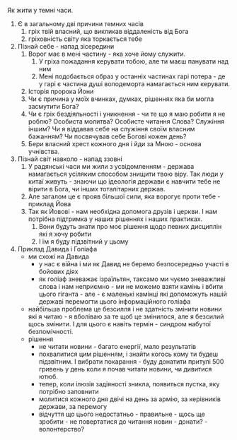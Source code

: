 Як жити у темні часи.

1. Є в загальному дві причини темних часів 
   1. гріх твій власний, що викликав віддаленість від Бога
   2. гріховність світу яка торкається тебе
2. Пізнай себе - напад зісередини
   1. Ворог має в мені частину - яка хоче йому служити. 
      1. У гріха пожадання керувати тобою, але ти маєш панувати над ним
      2. Мені подобається образ у останніх частинах гарі потера - де у гарі є частина душі володеморта намагається ним керувати. 
   2. Історія пророка Йони 
   3. Чи є причина у моїх вчинках, думках, рішеннях яка би могла засмутити Бога? 
   4. Чи є гріх бездіяльності і уникнення - чи те що я маю робити я не роблю? Особиста молитва? Особисте читання Слова? Служіння іншим? Чи я віддавав себе на служіння своїм власним бажанням? Чи посвячував себе Богові кожен день? 
   5. Бери власний хрест кожного дня і йди за Мною - основа учнівства.
3. Пізнай світ навколо - напад ззовні
   1. У радянські часи ми жили з усвідомленням - держава намагається усіляким способом знищити твою віру. Так люди у китаї живуть - знаючи що ідеологія держави є навчити тебе не вірити в Бога, чи інших тоталітарних держав.
   2. Але загалом це є прояв більшої сили, яка ворогує проти тебе - приклад Йова
   3. Так як Йовові - нам необхідна допомога друзів і церкви. І нам потрібна підтримка у наших рішеннях і наших практиках. 
      1. Вони будуть знати про моє рішення щодо певних дисциплін які я хочу робити
      2. І їм я буду підзвітний у цьому
4. Приклад Давида і Голіафа
   - ми схожі на Давида
       - у нас є війна і ми як Давид не беремо безпосередньо участі в бойових діях
       - як голіаф зневажає ізраїльтян, таксамо ми чуємо зневажливі слова і нам неприємно - ми не можемо взяти камінь і вбити цього гіганта - але - є маленькі камінці які допоможуть нашій державі перемогти цього інформаційного голіафа
   - найбільша проблема це безсилля і не здатність змінити новини які я читаю - я вболіваю за те щоб це змінилося, але я безсилий щось змінити. І для цього є навіть термін - синдром набутої безпомічності. 
   - рішення 
     - не читати новини - багато енергії, мало результатів
     - похвалитися цим рішенням, і знайти когось кому ти будеш підзвітним. І вибрати покарання - буду донатити притулі 500 гривень у день коли я почав читати новини, чи дивитися ютюб. 
     - тепер, коли ілюзія задіяності зникла, появиться пустка, яку потрібно заповнити 
     - молитися кожного дня двічі на день за армію, за керівників держави, за перемогу 
     - відчуття що цього недостатньо - правильне - щось ще зробити - не повертатися до читання новин - донати? - волонтерство? 



